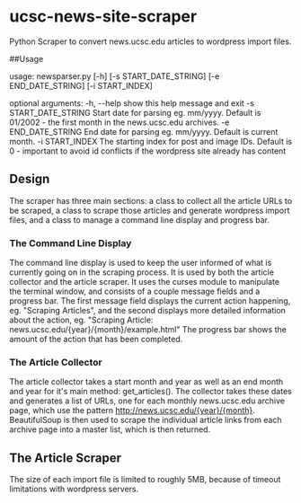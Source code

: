 # ucsc-news-site-scraper
Python Scraper to convert news.ucsc.edu articles to wordpress import files.  

##Usage

usage: newsparser.py [-h] [-s START_DATE_STRING] [-e END_DATE_STRING]
                     [-i START_INDEX]

optional arguments:
  -h, --help            show this help message and exit
  -s START_DATE_STRING  Start date for parsing eg. mm/yyyy. Default is
                        01/2002 - the first month in the news.ucsc.edu archives.
  -e END_DATE_STRING    End date for parsing eg. mm/yyyy. Default is current
                        month.
  -i START_INDEX        The starting index for post and image IDs. Default is
                        0 - important to avoid id conflicts if the wordpress site 
                        already has content

## Design

The scraper has three main sections: a class to collect all the article URLs to be scraped, a class to scrape those articles and generate wordpress import files, and a class to manage a command line display and progress bar.

### The Command Line Display

The command line display is used to keep the user informed of what is currently going on in the scraping process.  It is used by both the article collector and the article scraper.  It uses the curses module to manipulate the terminal window, and consists of a couple message fields and a progress bar.  The first message field displays the current action happening, eg. "Scraping Articles", and the second displays more detailed information about the action, eg. "Scraping Article: news.ucsc.edu/{year}/{month}/example.html"  The progress bar shows the amount of the action that has been completed.

### The Article Collector

The article collector takes a start month and year as well as an end month and year for it's main method: get_articles().  The collector takes these dates and generates a list of URLs, one for each monthly news.ucsc.edu archive page, which use the pattern http://news.ucsc.edu/{year}/{month}.  BeautifulSoup is then used to scrape the individual article links from each archive page into a master list, which is then returned.

## The Article Scraper



The size of each import file is limited to roughly 5MB, because of timeout limitations with wordpress servers.
